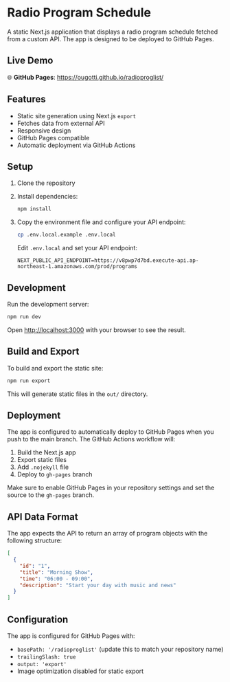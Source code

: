 # Radio Program Schedule

A static Next.js application that displays a radio program schedule fetched from a custom API. The app is designed to be deployed to GitHub Pages.

## Live Demo

🌐 **GitHub Pages**: https://ougotti.github.io/radioproglist/

## Features

- Static site generation using Next.js `export`
- Fetches data from external API
- Responsive design
- GitHub Pages compatible
- Automatic deployment via GitHub Actions

## Setup

1. Clone the repository
2. Install dependencies:
   ```bash
   npm install
   ```

3. Copy the environment file and configure your API endpoint:
   ```bash
   cp .env.local.example .env.local
   ```
   Edit `.env.local` and set your API endpoint:
   ```
   NEXT_PUBLIC_API_ENDPOINT=https://v8pwp7d7bd.execute-api.ap-northeast-1.amazonaws.com/prod/programs
   ```

## Development

Run the development server:
```bash
npm run dev
```

Open [http://localhost:3000](http://localhost:3000) with your browser to see the result.

## Build and Export

To build and export the static site:
```bash
npm run export
```

This will generate static files in the `out/` directory.

## Deployment

The app is configured to automatically deploy to GitHub Pages when you push to the main branch. The GitHub Actions workflow will:

1. Build the Next.js app
2. Export static files
3. Add `.nojekyll` file
4. Deploy to `gh-pages` branch

Make sure to enable GitHub Pages in your repository settings and set the source to the `gh-pages` branch.

## API Data Format

The app expects the API to return an array of program objects with the following structure:

```json
[
  {
    "id": "1",
    "title": "Morning Show",
    "time": "06:00 - 09:00",
    "description": "Start your day with music and news"
  }
]
```

## Configuration

The app is configured for GitHub Pages with:
- `basePath: '/radioproglist'` (update this to match your repository name)
- `trailingSlash: true`
- `output: 'export'`
- Image optimization disabled for static export
